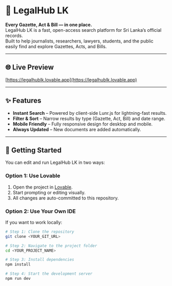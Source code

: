# 📜 LegalHub LK

**Every Gazette, Act & Bill — in one place.**  
LegalHub LK is a fast, open-access search platform for Sri Lanka’s official records.  
Built to help journalists, researchers, lawyers, students, and the public easily find and explore Gazettes, Acts, and Bills.

---

## 🌐 Live Preview
[https://legalhublk.lovable.app](https://legalhublk.lovable.app)

---

## ✨ Features
- **Instant Search** – Powered by client-side Lunr.js for lightning-fast results.
- **Filter & Sort** – Narrow results by type (Gazette, Act, Bill) and date range.
- **Mobile Friendly** – Fully responsive design for desktop and mobile.
- **Always Updated** – New documents are added automatically.

---

## 🚀 Getting Started

You can edit and run LegalHub LK in two ways:

### **Option 1: Use Lovable**
1. Open the project in [Lovable](https://lovable.dev).
2. Start prompting or editing visually.
3. All changes are auto-committed to this repository.

### **Option 2: Use Your Own IDE**
If you want to work locally:

```bash
# Step 1: Clone the repository
git clone <YOUR_GIT_URL>

# Step 2: Navigate to the project folder
cd <YOUR_PROJECT_NAME>

# Step 3: Install dependencies
npm install

# Step 4: Start the development server
npm run dev
